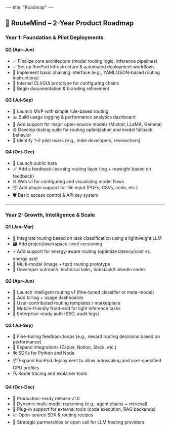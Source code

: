 --- title: "Roadmap" ---
## 🧠 RouteMind – 2-Year Product Roadmap

### Year 1: Foundation & Pilot Deployments

#### Q2 (Apr–Jun)
- ✅ Finalize core architecture (model routing logic, inference pipelines)
- ✅ Set up RunPod infrastructure & automated deployment workflows
- 🔄 Implement basic chaining interface (e.g., YAML/JSON-based routing instructions)
- 🔄 Internal CLI/GUI prototype for configuring chains
- 🔄 Begin documentation & branding refinement

#### Q3 (Jul–Sep)
- 🧪 Launch MVP with simple rule-based routing
- 📊 Build usage logging & performance analytics dashboard
- 🔌 Add support for major open-source models (Mistral, LLaMA, Gemma)
- ⚙️ Develop testing suite for routing optimization and model fallback behavior
- 👥 Identify 1–2 pilot users (e.g., indie developers, researchers)

#### Q4 (Oct–Dec)
- 🚀 Launch public beta
- 🪄 Add a feedback-learning routing layer (log + reweight based on feedback)
- 🌐 Web UI for configuring and visualizing model flows
- 📦 Add plugin support for file input (PDFs, CSVs, code, etc.)
- 🛡 Basic access control & API key system

---

### Year 2: Growth, Intelligence & Scale

#### Q1 (Jan–Mar)
- 🧠 Integrate routing based on task classification using a lightweight LLM
- 🗃 Add project/workspace-level versioning
- ⚡ Add support for energy-aware routing (optimize latency/cost vs. energy use)
- 💬 Multi-modal (image + text) routing prototype
- 📣 Developer outreach: technical talks, Substack/LinkedIn series

#### Q2 (Apr–Jun)
- 🧪 Launch intelligent routing v1 (fine-tuned classifier or meta-model)
- 🔧 Add billing + usage dashboards
- 🔄 User-contributed routing templates / marketplace
- 📱 Mobile-friendly front-end for light inference tasks
- 🔐 Enterprise-ready auth (SSO, audit logs)

#### Q3 (Jul–Sep)
- 🔁 Fine-tuning feedback loops (e.g., reward routing decisions based on performance)
- 🔗 Expand integrations (Zapier, Notion, Slack, etc.)
- 🛠 SDKs for Python and Node
- 📦 Expand RunPod deployment to allow autoscaling and user-specified GPU profiles
- 🔍 Route tracing and explainer tools

#### Q4 (Oct–Dec)
- 🎯 Production-ready release v1.0
- 🧠 Dynamic multi-model reasoning (e.g., agent chains + retrieval)
- 🧩 Plug-in support for external tools (code execution, RAG backends)
- 📈 Open-source SDK & routing recipes
- 🤝 Strategic partnerships or open call for LLM hosting providers

